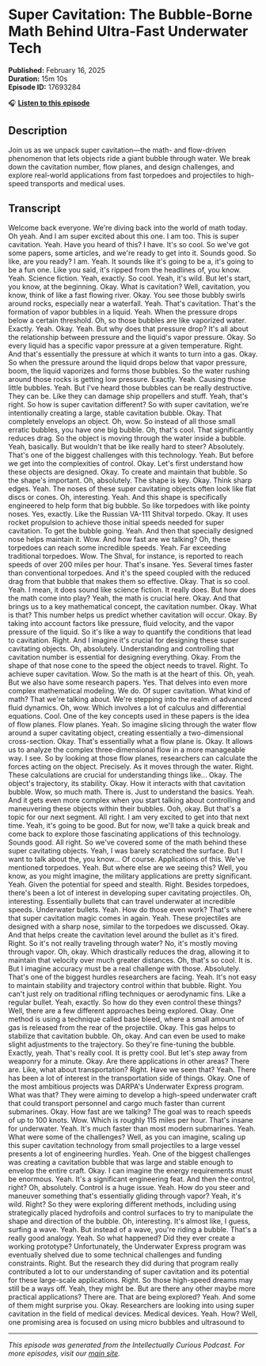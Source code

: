 # Super Cavitation: The Bubble-Borne Math Behind Ultra-Fast Underwater Tech

**Published:** February 16, 2025  
**Duration:** 15m 10s  
**Episode ID:** 17693284

🎧 **[Listen to this episode](https://intellectuallycurious.buzzsprout.com/2529712/episodes/17693284-super-cavitation-the-bubble-borne-math-behind-ultra-fast-underwater-tech)**

## Description

Join us as we unpack super cavitation—the math- and flow-driven phenomenon that lets objects ride a giant bubble through water. We break down the cavitation number, flow planes, and design challenges, and explore real-world applications from fast torpedoes and projectiles to high-speed transports and medical uses.

## Transcript

Welcome back everyone. We're diving back into the world of math today. Oh yeah. And I am super excited about this one. I am too. This is super cavitation. Yeah. Have you heard of this? I have. It's so cool. So we've got some papers, some articles, and we're ready to get into it. Sounds good. So like, are you ready? I am. Yeah. It sounds like it's going to be a, it's going to be a fun one. Like you said, it's ripped from the headlines of, you know. Yeah. Science fiction. Yeah, exactly. So cool. Yeah, it's wild. But let's start, you know, at the beginning. Okay. What is cavitation? Well, cavitation, you know, think of like a fast flowing river. Okay. You see those bubbly swirls around rocks, especially near a waterfall. Yeah. That's cavitation. That's the formation of vapor bubbles in a liquid. Yeah. When the pressure drops below a certain threshold. Oh, so those bubbles are like vaporized water. Exactly. Yeah. Okay. Yeah. But why does that pressure drop? It's all about the relationship between pressure and the liquid's vapor pressure. Okay. So every liquid has a specific vapor pressure at a given temperature. Right. And that's essentially the pressure at which it wants to turn into a gas. Okay. So when the pressure around the liquid drops below that vapor pressure, boom, the liquid vaporizes and forms those bubbles. So the water rushing around those rocks is getting low pressure. Exactly. Yeah. Causing those little bubbles. Yeah. But I've heard those bubbles can be really destructive. They can be. Like they can damage ship propellers and stuff. Yeah, that's right. So how is super cavitation different? So with super cavitation, we're intentionally creating a large, stable cavitation bubble. Okay. That completely envelops an object. Oh, wow. So instead of all those small erratic bubbles, you have one big bubble. Oh, that's cool. That significantly reduces drag. So the object is moving through the water inside a bubble. Yeah, basically. But wouldn't that be like really hard to steer? Absolutely. That's one of the biggest challenges with this technology. Yeah. But before we get into the complexities of control. Okay. Let's first understand how these objects are designed. Okay. To create and maintain that bubble. So the shape's important. Oh, absolutely. The shape is key. Okay. Think sharp edges. Yeah. The noses of these super cavitating objects often look like flat discs or cones. Oh, interesting. Yeah. And this shape is specifically engineered to help form that big bubble. So like torpedoes with like pointy noses. Yes, exactly. Like the Russian VA-111 Shitval torpedo. Okay. It uses rocket propulsion to achieve those initial speeds needed for super cavitation. To get the bubble going. Yeah. And then that specially designed nose helps maintain it. Wow. And how fast are we talking? Oh, these torpedoes can reach some incredible speeds. Yeah. Far exceeding traditional torpedoes. Wow. The Shval, for instance, is reported to reach speeds of over 200 miles per hour. That's insane. Yes. Several times faster than conventional torpedoes. And it's the speed coupled with the reduced drag from that bubble that makes them so effective. Okay. That is so cool. Yeah. I mean, it does sound like science fiction. It really does. But how does the math come into play? Yeah, the math is crucial here. Okay. And that brings us to a key mathematical concept, the cavitation number. Okay. What is that? This number helps us predict whether cavitation will occur. Okay. By taking into account factors like pressure, fluid velocity, and the vapor pressure of the liquid. So it's like a way to quantify the conditions that lead to cavitation. Right. And I imagine it's crucial for designing these super cavitating objects. Oh, absolutely. Understanding and controlling that cavitation number is essential for designing everything. Okay. From the shape of that nose cone to the speed the object needs to travel. Right. To achieve super cavitation. Wow. So the math is at the heart of this. Oh, yeah. But we also have some research papers. Yes. That delves into even more complex mathematical modeling. We do. Of super cavitation. What kind of math? That we're talking about. We're stepping into the realm of advanced fluid dynamics. Oh, wow. Which involves a lot of calculus and differential equations. Cool. One of the key concepts used in these papers is the idea of flow planes. Flow planes. Yeah. So imagine slicing through the water flow around a super cavitating object, creating essentially a two-dimensional cross-section. Okay. That's essentially what a flow plane is. Okay. It allows us to analyze the complex three-dimensional flow in a more manageable way. I see. So by looking at those flow planes, researchers can calculate the forces acting on the object. Precisely. As it moves through the water. Right. These calculations are crucial for understanding things like... Okay. The object's trajectory, its stability. Okay. How it interacts with that cavitation bubble. Wow, so much math. There is. Just to understand the basics. Yeah. And it gets even more complex when you start talking about controlling and maneuvering these objects within their bubbles. Ooh, okay. But that's a topic for our next segment. All right. I am very excited to get into that next time. Yeah, it's going to be good. But for now, we'll take a quick break and come back to explore those fascinating applications of this technology. Sounds good. All right. So we've covered some of the math behind these super cavitating objects. Yeah, I was barely scratched the surface. But I want to talk about the, you know... Of course. Applications of this. We've mentioned torpedoes. Yeah. But where else are we seeing this? Well, you know, as you might imagine, the military applications are pretty significant. Yeah. Given the potential for speed and stealth. Right. Besides torpedoes, there's been a lot of interest in developing super cavitating projectiles. Oh, interesting. Essentially bullets that can travel underwater at incredible speeds. Underwater bullets. Yeah. How do those even work? That's where that super cavitation magic comes in again. Yeah. These projectiles are designed with a sharp nose, similar to the torpedoes we discussed. Okay. And that helps create the cavitation level around the bullet as it's fired. Right. So it's not really traveling through water? No, it's mostly moving through vapor. Oh, okay. Which drastically reduces the drag, allowing it to maintain that velocity over much greater distances. Oh, that's so cool. It is. But I imagine accuracy must be a real challenge with those. Absolutely. That's one of the biggest hurdles researchers are facing. Yeah. It's not easy to maintain stability and trajectory control within that bubble. Right. You can't just rely on traditional rifling techniques or aerodynamic fins. Like a regular bullet. Yeah, exactly. So how do they even control these things? Well, there are a few different approaches being explored. Okay. One method is using a technique called base bleed, where a small amount of gas is released from the rear of the projectile. Okay. This gas helps to stabilize that cavitation bubble. Oh, okay. And can even be used to make slight adjustments to the trajectory. So they're fine-tuning the bubble. Exactly, yeah. That's really cool. It is pretty cool. But let's step away from weaponry for a minute. Okay. Are there applications in other areas? There are. Like, what about transportation? Right. Have we seen that? Yeah. There has been a lot of interest in the transportation side of things. Okay. One of the most ambitious projects was DARPA's Underwater Express program. What was that? They were aiming to develop a high-speed underwater craft that could transport personnel and cargo much faster than current submarines. Okay. How fast are we talking? The goal was to reach speeds of up to 100 knots. Wow. Which is roughly 115 miles per hour. That's insane for underwater. Yeah. It's much faster than most modern submarines. Yeah. What were some of the challenges? Well, as you can imagine, scaling up this super cavitation technology from small projectiles to a large vessel presents a lot of engineering hurdles. Yeah. One of the biggest challenges was creating a cavitation bubble that was large and stable enough to envelop the entire craft. Okay. I can imagine the energy requirements must be enormous. Yeah. It's a significant engineering feat. And then the control, right? Oh, absolutely. Control is a huge issue. Yeah. How do you steer and maneuver something that's essentially gliding through vapor? Yeah, it's wild. Right? So they were exploring different methods, including using strategically placed hydrofoils and control surfaces to try to manipulate the shape and direction of the bubble. Oh, interesting. It's almost like, I guess, surfing a wave. Yeah. But instead of a wave, you're riding a bubble. That's a really good analogy. Yeah. So what happened? Did they ever create a working prototype? Unfortunately, the Underwater Express program was eventually shelved due to some technical challenges and funding constraints. Right. But the research they did during that program really contributed a lot to our understanding of super cavitation and its potential for these large-scale applications. Right. So those high-speed dreams may still be a ways off. Yeah, they might be. But are there any other maybe more practical applications? There are. That are being explored? Yeah. And some of them might surprise you. Okay. Researchers are looking into using super cavitation in the field of medical devices. Medical devices. Yeah. How? Well, one promising area is focused on using micro bubbles and ultrasound to

---
*This episode was generated from the Intellectually Curious Podcast. For more episodes, visit our [main site](https://intellectuallycurious.buzzsprout.com).*
